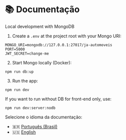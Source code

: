# 📚 Documentação
Local development with MongoDB
1. Create a `.env` at the project root with your Mongo URI:
```
MONGO_URI=mongodb://127.0.0.1:27017/ja-automoveis
PORT=5000
JWT_SECRET=change-me
```
2. Start Mongo locally (Docker):
```
npm run db:up
```
3. Run the app:
```
npm run dev
```
If you want to run without DB for front-end only, use:
```
npm run dev:server:nodb
```
Selecione o idioma da documentação:

- 🇧🇷 [Português (Brasil)](docs/pt-BR/README.md)
- 🇺🇸 [English](docs/en/README.md)
